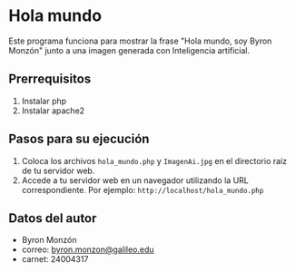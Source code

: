 # Hola mundo

Este programa funciona para mostrar la frase "Hola mundo, soy Byron Monzón" junto a una imagen generada con Inteligencia artificial.

## Prerrequisitos
1. Instalar php
2. Instalar apache2

## Pasos para su ejecución
1. Coloca los archivos `hola_mundo.php` y `ImagenAi.jpg` en el directorio raíz de tu servidor web.
2. Accede a tu servidor web en un navegador utilizando la URL correspondiente. Por ejemplo: `http://localhost/hola_mundo.php`

## Datos del autor
- Byron Monzón
- correo: byron.monzon@galileo.edu
- carnet: 24004317